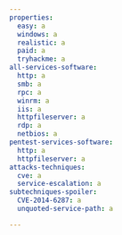 ```yaml
---
properties:
  easy: a
  windows: a
  realistic: a
  paid: a
  tryhackme: a
all-services-software:
  http: a
  smb: a
  rpc: a
  winrm: a
  iis: a
  httpfileserver: a
  rdp: a
  netbios: a
pentest-services-software:
  http: a
  httpfileserver: a
attacks-techniques:
  cve: a
  service-escalation: a
subtechniques-spoiler:
  CVE-2014-6287: a
  unquoted-service-path: a

---
```

